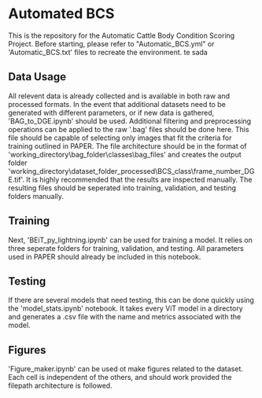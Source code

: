 # Automated BCS

This is the repository for the Automatic Cattle Body Condition Scoring Project. Before starting, please refer to "Automatic_BCS.yml" or 'Automatic_BCS.txt' files to recreate the environment. te sada

## Data Usage

All relevent data is already collected and is available in both raw and processed formats. In the event that additional datasets need to be generated with different parameters, or if new data is gathered, 'BAG_to_DGE.ipynb' should be used. Additional filtering and preprocessing operations can be applied to the raw '.bag' files should be done here. This file should be capable of selecting only images that fit the criteria for training outlined in PAPER. The file architecture should be in the format of 'working_directory\bag_folder\classes\bag_files' and creates the output folder 'working_directory\dataset_folder_processed\BCS_class\frame_number_DGE.tif'. It is highly recommended that the results are inspected manually. The resulting files should be seperated into training, validation, and testing folders manually.

## Training

Next, 'BEiT_py_lightning.ipynb' can be used for training a model. It relies on three seperate folders for training, validation, and testing. All parameters used in PAPER should already be included in this notebook.

## Testing

If there are several models that need testing, this can be done quickly using the 'model_stats.ipynb' notebook. It takes every ViT model in a directory and generates a .csv file with the name and metrics associated with the model.

## Figures

'Figure_maker.ipynb' can be used ot make figures related to the dataset. Each cell is independent of the others, and should work provided the filepath architecture is followed.
